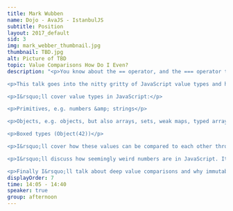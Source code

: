 ```yaml
---
title: Mark Wubben
name: Dojo - AvaJS - IstanbulJS
subtitle: Position
layout: 2017_default
sid: 3
img: mark_webber_thumbnail.jpg
thumbnail: TBD.jpg
alt: Picture of TBD
topic: Value Comparisons How Do I Even? 
description: "<p>You know about the == operator, and the === operator too. They&rsquo;re great for comparing strings and numbers. But have you heard about Object.is()? Did you know it can give results different from ===? What&rsquo;s negative zero? Why is 0.1 + 0.2 not equal to 0.3? How do you go about comparing maps and objects and buffers and arrays?</p>

<p>This talk goes into the nitty gritty of JavaScript value types and how to compare them.</p>

<p>I&rsquo;ll cover value types in JavaScript:</p>

<p>Primitives, e.g. numbers &amp; strings</p>

<p>Objects, e.g. objects, but also arrays, sets, weak maps, typed arrays, etc</p>

<p>Boxed types (Object(42))</p>

<p>I&rsquo;ll cover how these values can be compared to each other through ==, === and Object.is(). I&rsquo;ll discuss the (legacy) quirks around typeof.</p>

<p>I&rsquo;ll discuss how seemingly weird numbers are in JavaScript. It doesn&rsquo;t help that they&rsquo;re actually floats, resulting in 0.1 + 0.2 !== 0.3. I&rsquo;ll explain why Number.MAX_SAFE_INTEGER + 2 === Number.MAX_SAFE_INTEGER + 1. And why there is a negative zero, and why NaN !== NaN. There&rsquo;ll be a brief aside for the BigInt proposal and a quick reference of other proposals for fixing numbers.</p>

<p>Finally I&rsquo;ll talk about deep value comparisons and why immutability is so important for building modern frontends.</p>"
displayOrder: 7
time: 14:05 - 14:40
speaker: true
group: afternoon
---
```

